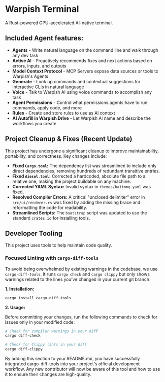 # Warpish Terminal
A Rust-powered GPU-accelerated AI-native terminal.

## Included Agent features:

*   **Agents** - Write natural language on the command line and walk through any dev task
*   **Active AI** - Proactively recommends fixes and next actions based on errors, inputs, and outputs
*   **Model Context Protocol** - MCP Servers expose data sources or tools to Warpish's Agents
*   **Generate** - Look up commands and contextual suggestions for interactive CLIs in natural language
*   **Voice** - Talk to Warpish AI using voice commands to accomplish any task
*   **Agent Permissions** - Control what permissions agents have to run commands, apply code, and more
*   **Rules** - Create and store rules to use as AI context
*   **AI Autofill in Warpish Drive** - Let Warpish AI name and describe the workflows you create

## Project Cleanup & Fixes (Recent Update)
This project has undergone a significant cleanup to improve maintainability, portability, and correctness. Key changes include:
- **Fixed `Cargo.toml`:** The dependency list was streamlined to include only direct dependencies, removing hundreds of redundant transitive entries.
- **Fixed `diesel.toml`:** Corrected a hardcoded, absolute file path to a relative one, making the project buildable on any machine.
- **Corrected YAML Syntax:** Invalid syntax in `themes/baitong.yaml` was fixed.
- **Resolved Compiler Errors:** A critical "unclosed delimiter" error in `src/ui/renderer.rs` was fixed by adding the missing brace and reformatting the code for readability.
- **Streamlined Scripts:** The `bootstrap` script was updated to use the standard `crates.io` for installing tools.

## Developer Tooling

This project uses tools to help maintain code quality.

### Focused Linting with `cargo-diff-tools`

To avoid being overwhelmed by existing warnings in the codebase, we use `cargo-diff-tools`. It runs `cargo check` and `cargo clippy` but only shows warnings related to the lines you've changed in your current git branch.

**1. Installation:**
```bash
cargo install cargo-diff-tools
```

**2. Usage:**

Before committing your changes, run the following commands to check for issues only in your modified code:

```bash
# Check for compiler warnings in your diff
cargo diff-check

# Check for Clippy lints in your diff
cargo diff-clippy
```

By adding this section to your README.md, you have successfully integrated cargo-diff-tools into your project's official development workflow. Any new contributor will now be aware of this tool and how to use it to ensure their changes are high-quality.